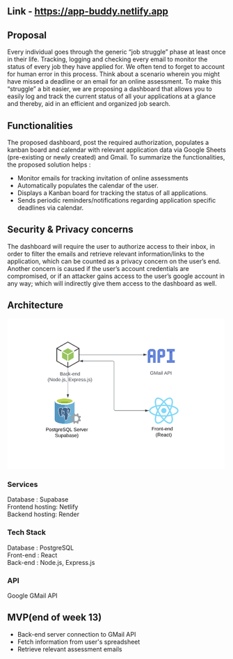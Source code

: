 ## Link - https://app-buddy.netlify.app

## Proposal

Every individual goes through the generic “job struggle” phase at least once in their life. Tracking, logging and checking every email to monitor the status of every job they have applied for. We often tend to forget to account for human error in this process. Think about a scenario wherein you might have missed a deadline or an email for an online assessment. To make this “struggle” a bit easier, we are proposing a dashboard that allows you to easily log and track the current status of all your applications at a glance and thereby, aid in an efficient and organized job search.

## Functionalities

The proposed dashboard, post the required authorization, populates a kanban board and calendar with relevant application data via Google Sheets (pre-existing or newly created) and Gmail. To summarize the functionalities, the proposed solution helps :

- Monitor emails for tracking invitation of online assessments
- Automatically populates the calendar of the user.
- Displays a Kanban board for tracking the status of all applications.
- Sends periodic reminders/notifications regarding application specific deadlines via calendar.

## Security & Privacy concerns

The dashboard will require the user to authorize access to their inbox, in order to filter the emails and retrieve relevant information/links to the application, which can be counted as a privacy concern on the user’s end.
Another concern is caused if the user’s account credentials are compromised, or if an attacker gains access to the user’s google account in any way; which will indirectly give them access to the dashboard as well.

## Architecture

<img src = "/Architecture.png" width = "500">

### Services

Database : Supabase <br />
Frontend hosting: Netlify <br />
Backend hosting: Render <br />

### Tech Stack

Database : PostgreSQL <br />
Front-end : React <br />
Back-end : Node.js, Express.js <br />

### API

Google GMail API

## MVP(end of week 13)

- Back-end server connection to GMail API
- Fetch information from user's spreadsheet
- Retrieve relevant assessment emails
